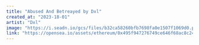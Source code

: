 ```yaml
---
title: "Abused And Betreayed by Dxl"
created_at: "2023-18-01"
artist: "Dxl"
image: "https://i.seadn.io/gcs/files/b32ca58260bfb7698fa0e1507f1069d0.png?auto=format&w=1000"
link: "https://opensea.io/assets/ethereum/0x495f947276749ce646f68ac8c248420045cb7b5e/30308823913561844783078551781671602747242701333062520195828502950770190057475"
---
```

